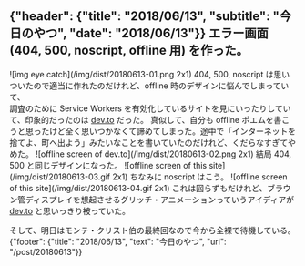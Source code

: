{"header": {"title": "2018/06/13", "subtitle": "今日のやつ", "date": "2018/06/13"}}
エラー画面 (404, 500, noscript, offline 用) を作った。
---
![img eye catch](/img/dist/20180613-01.png 2x1)
404, 500, noscript は思いついたので適当に作れたのだけれど、offline 時のデザインに悩んでしまっていて、  
調査のために Service Workers を有効化しているサイトを見にいったりしていて、印象的だったのは [dev.to](https://dev.to) だった。
真似して、自分も offline ポエムを書こうと思ったけど全く思いつかなくて諦めてしまった。途中で「インターネットを捨てよ、町へ出よう」みたいなことを書いていたのだけれど、くだらなすぎてやめた。
![offline screen of dev.to](/img/dist/20180613-02.png 2x1)
結局 404, 500 と同じデザインになった。
![offline screen of this site](/img/dist/20180613-03.gif 2x1)
ちなみに noscript はこう。
![offline screen of this site](/img/dist/20180613-04.gif 2x1)
これは図らずもだけれど、ブラウン管ディスプレイを想起させるグリッチ・アニメーションっていうアイディアが [dev.to](https://dev.to) と思いっきり被っていた。

そして、明日はモンテ・クリスト伯の最終回なので今から全裸で待機している。
{"footer": {"title": "2018/06/13", "text": "今日のやつ", "url": "/post/20180613"}}